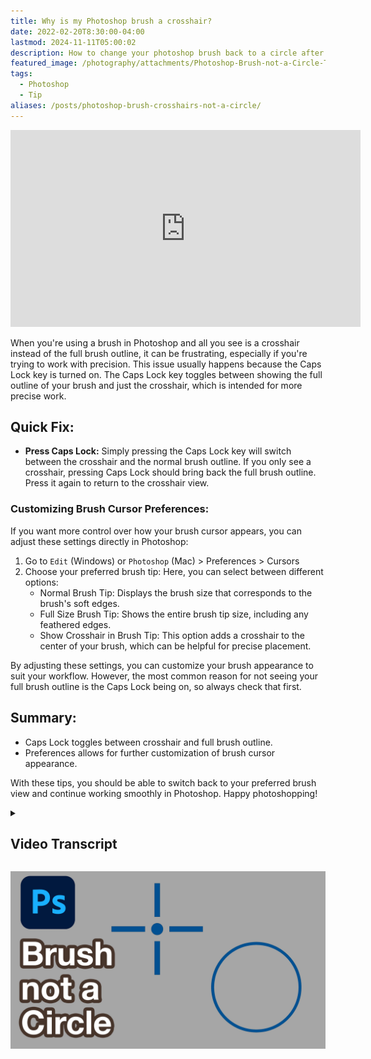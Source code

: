 ```yaml
---
title: Why is my Photoshop brush a crosshair?
date: 2022-02-20T8:30:00-04:00
lastmod: 2024-11-11T05:00:02
description: How to change your photoshop brush back to a circle after it is a cross hair
featured_image: /photography/attachments/Photoshop-Brush-not-a-Circle-Title.jpg
tags:
  - Photoshop
  - Tip
aliases: /posts/photoshop-brush-crosshairs-not-a-circle/
---
```


<div class="iframe-16-9-container">
<iframe class="youTubeIframe" width="560" height="315" src="https://www.youtube.com/embed/fQz6vmnBbpM?rel=0" title="YouTube video player" frameborder="0" allow="accelerometer; autoplay; clipboard-write; encrypted-media; gyroscope; picture-in-picture; web-share" allowfullscreen></iframe>
</div>

When you're using a brush in Photoshop and all you see is a crosshair instead of the full brush outline, it can be frustrating, especially if you're trying to work with precision. This issue usually happens because the Caps Lock key is turned on. The Caps Lock key toggles between showing the full outline of your brush and just the crosshair, which is intended for more precise work.

## Quick Fix:

- **Press Caps Lock:** Simply pressing the Caps Lock key will switch between the crosshair and the normal brush outline. If you only see a crosshair, pressing Caps Lock should bring back the full brush outline. Press it again to return to the crosshair view.

### Customizing Brush Cursor Preferences:

If you want more control over how your brush cursor appears, you can adjust these settings directly in Photoshop:

1. Go to `Edit` (Windows) or `Photoshop` (Mac) > Preferences > Cursors
2. Choose your preferred brush tip: Here, you can select between different options:
   - Normal Brush Tip: Displays the brush size that corresponds to the brush's soft edges.
   - Full Size Brush Tip: Shows the entire brush tip size, including any feathered edges.
   - Show Crosshair in Brush Tip: This option adds a crosshair to the center of your brush, which can be helpful for precise placement.

By adjusting these settings, you can customize your brush appearance to suit your workflow. However, the most common reason for not seeing your full brush outline is the Caps Lock being on, so always check that first.

## Summary:

- Caps Lock toggles between crosshair and full brush outline.
- Preferences allows for further customization of brush cursor appearance.

With these tips, you should be able to switch back to your preferred brush view and continue working smoothly in Photoshop. Happy photoshopping!

<details>
<summary>

## Video Transcript

</summary>

Why can't I see the edges of my Photoshop brush? Why is my Photoshop brush a crosshair? This can be very annoying when you're trying to draw in Photoshop with a brush but you only see a crosshair instead of the full outline of your brush size. How can I fix this? The simple fix is to press caps lock and then this toggles your Photoshop brush between an outline and the crosshairs. By pressing caps lock then I have cross hairs, caps lock again now I can see my entire brush outline We can also go to file > preferences and if we go to cursors we can choose what our normal cursor will be. We can have the full size brush tip, the normal size brush tip, we can show the crosshair and the circle in the brush tip. So you can set this to exactly how you want but the simple fix when you can't see your Photoshop full size brush and you only see crosshairs is to make sure that you don't have caps lock on. Hopefully this Photoshop quick tip gets you back on the way to creating wonderful things in Photoshop and making neat stuff. Happy photoshopping!

</details>

![Photoshop brush is a crosshair](./attachments/Photoshop-Brush-not-a-Circle-Title.jpg)
